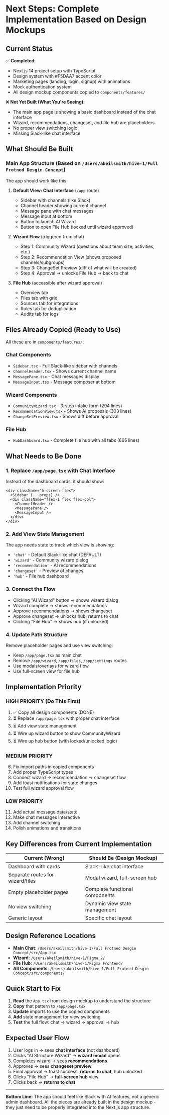 # Next Steps: Complete Implementation Based on Design Mockups

## Current Status

✅ **Completed:**
- Next.js 14 project setup with TypeScript
- Design system with #F5DAA7 accent color
- Marketing pages (landing, login, signup) with animations
- Mock authentication system
- All design mockup components copied to `components/features/`

❌ **Not Yet Built (What You're Seeing):**
- The main app page is showing a basic dashboard instead of the chat interface
- Wizard, recommendations, changeset, and file hub are placeholders
- No proper view switching logic
- Missing Slack-like chat interface

## What Should Be Built

### Main App Structure (Based on `/Users/akeilsmith/hive-1/Full Frotned Desgin Concept`)

The app should work like this:

1. **Default View: Chat Interface** (`/app` route)
   - Sidebar with channels (like Slack)
   - Channel header showing current channel
   - Message pane with chat messages
   - Message input at bottom
   - Button to launch AI Wizard
   - Button to open File Hub (locked until wizard approved)

2. **Wizard Flow** (triggered from chat)
   - Step 1: Community Wizard (questions about team size, activities, etc.)
   - Step 2: Recommendation View (shows proposed channels/subgroups)
   - Step 3: ChangeSet Preview (diff of what will be created)
   - Step 4: Approval → unlocks File Hub → back to chat

3. **File Hub** (accessible after wizard approval)
   - Overview tab
   - Files tab with grid
   - Sources tab for integrations
   - Rules tab for deduplication
   - Audits tab for logs

## Files Already Copied (Ready to Use)

All these are in `components/features/`:

### Chat Components
- `Sidebar.tsx` - Full Slack-like sidebar with channels
- `ChannelHeader.tsx` - Shows current channel name
- `MessagePane.tsx` - Chat messages display
- `MessageInput.tsx` - Message composer at bottom

### Wizard Components
- `CommunityWizard.tsx` - 3-step intake form (294 lines)
- `RecommendationView.tsx` - Shows AI proposals (303 lines)
- `ChangeSetPreview.tsx` - Shows diff before approval

### File Hub
- `HubDashboard.tsx` - Complete file hub with all tabs (665 lines)

## What Needs to Be Done

### 1. Replace `/app/page.tsx` with Chat Interface

Instead of the dashboard cards, it should show:
```tsx
<div className="h-screen flex">
  <Sidebar {...props} />
  <div className="flex-1 flex flex-col">
    <ChannelHeader />
    <MessagePane />
    <MessageInput />
  </div>
</div>
```

### 2. Add View State Management

The app needs state to track which view is showing:
- `'chat'` - Default Slack-like chat (DEFAULT)
- `'wizard'` - Community wizard dialog
- `'recommendation'` - AI recommendations
- `'changeset'` - Preview of changes
- `'hub'` - File hub dashboard

### 3. Connect the Flow

- Clicking "AI Wizard" button → shows wizard dialog
- Wizard complete → shows recommendations
- Approve recommendations → shows changeset
- Approve changeset → unlocks hub, returns to chat
- Clicking "File Hub" → shows hub (if unlocked)

### 4. Update Path Structure

Remove placeholder pages and use view switching:
- Keep `/app/page.tsx` as main chat
- Remove `/app/wizard`, `/app/files`, `/app/settings` routes
- Use modals/overlays for wizard flow
- Use full-screen view for file hub

## Implementation Priority

### HIGH PRIORITY (Do This First)
1. ✅ Copy all design components (DONE)
2. ⏳ Replace `/app/page.tsx` with proper chat interface
3. ⏳ Add view state management
4. ⏳ Wire up wizard button to show CommunityWizard
5. ⏳ Wire up hub button (with locked/unlocked logic)

### MEDIUM PRIORITY
6. Fix import paths in copied components
7. Add proper TypeScript types
8. Connect wizard → recommendation → changeset flow
9. Add toast notifications for state changes
10. Test full wizard approval flow

### LOW PRIORITY
11. Add actual message data/state
12. Make chat messages interactive
13. Add channel switching
14. Polish animations and transitions

## Key Differences from Current Implementation

| Current (Wrong) | Should Be (Design Mockup) |
|----------------|---------------------------|
| Dashboard with cards | Slack-like chat interface |
| Separate routes for wizard/files | Modal wizard, full-screen hub |
| Empty placeholder pages | Complete functional components |
| No view switching | Dynamic view state management |
| Generic layout | Specific chat layout |

## Design Reference Locations

- **Main Chat**: `/Users/akeilsmith/hive-1/Full Frotned Desgin Concept/src/App.tsx`
- **Wizard**: `/Users/akeilsmith/hive-1/Figma 2/`
- **File Hub**: `/Users/akeilsmith/hive-1/Figma Frontend/`
- **All Components**: `/Users/akeilsmith/hive-1/Full Frotned Desgin Concept/src/components/`

## Quick Start to Fix

1. **Read** the `App.tsx` from design mockup to understand the structure
2. **Copy** that pattern to `/app/page.tsx`
3. **Update** imports to use the copied components
4. **Add** state management for view switching
5. **Test** the full flow: chat → wizard → approval → hub

## Expected User Flow

1. User logs in → sees **chat interface** (not dashboard)
2. Clicks "AI Structure Wizard" → **wizard modal** opens
3. Completes wizard → sees **recommendations**
4. Approves → sees **changeset preview**
5. Final approval → toast success, **returns to chat**, hub unlocked
6. Clicks "File Hub" → **full-screen hub** view
7. Clicks back → **returns to chat**

---

**Bottom Line:** The app should feel like Slack with AI features, not a generic admin dashboard. All the pieces are already built in the design mockup - they just need to be properly integrated into the Next.js app structure.
